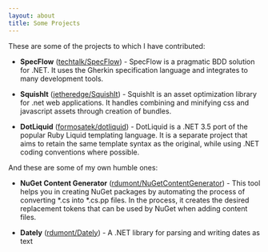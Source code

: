 ```yaml
---
layout: about
title: Some Projects
---
```


These are some of the projects to which I have contributed:

  - **SpecFlow** ([techtalk/SpecFlow](https://github.com/techtalk/SpecFlow)) - SpecFlow is a pragmatic BDD solution for .NET. It uses the Gherkin specification language and integrates to many development tools.

  - **SquishIt** ([jetheredge/SquishIt](https://github.com/jetheredge/SquishIt)) - SquishIt is an asset optimization library for .net web applications. It handles combining and minifying css and javascript assets through creation of bundles.

  - **DotLiquid** ([formosatek/dotliquid](https://github.com/formosatek/dotliquid)) - DotLiquid is a .NET 3.5 port of the popular Ruby Liquid templating language. It is a separate project that aims to retain the same template syntax as the original, while using .NET coding conventions where possible.

And these are some of my own humble ones:

  - **NuGet Content Generator** ([rdumont/NuGetContentGenerator](https://github.com/rdumont/NuGetContentGenerator)) - This tool helps you in creating NuGet packages by automating the process of converting *.cs into *.cs.pp files. In the process, it creates the desired replacement tokens that can be used by NuGet when adding content files.

  - **Dately** ([rdumont/Dately](https://github.com/rdumont/Dately)) - A .NET library for parsing and writing dates as text
